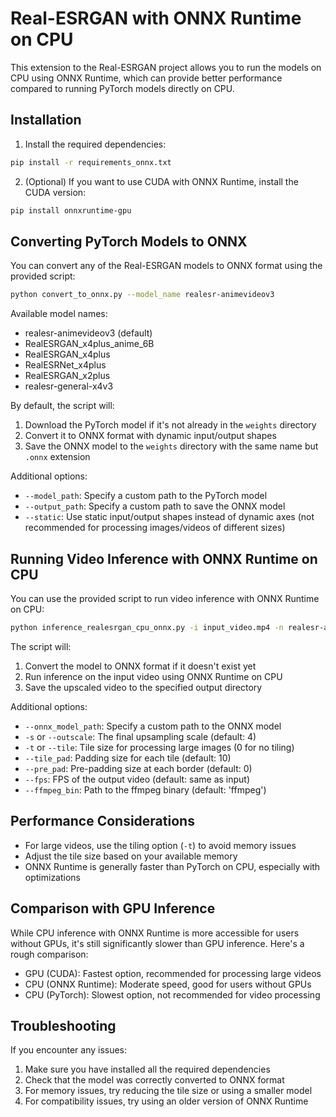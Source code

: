 # Real-ESRGAN with ONNX Runtime on CPU

This extension to the Real-ESRGAN project allows you to run the models on CPU using ONNX Runtime, which can provide better performance compared to running PyTorch models directly on CPU.

## Installation

1. Install the required dependencies:

```bash
pip install -r requirements_onnx.txt
```

2. (Optional) If you want to use CUDA with ONNX Runtime, install the CUDA version:

```bash
pip install onnxruntime-gpu
```

## Converting PyTorch Models to ONNX

You can convert any of the Real-ESRGAN models to ONNX format using the provided script:

```bash
python convert_to_onnx.py --model_name realesr-animevideov3
```

Available model names:
- realesr-animevideov3 (default)
- RealESRGAN_x4plus_anime_6B
- RealESRGAN_x4plus
- RealESRNet_x4plus
- RealESRGAN_x2plus
- realesr-general-x4v3

By default, the script will:
1. Download the PyTorch model if it's not already in the `weights` directory
2. Convert it to ONNX format with dynamic input/output shapes
3. Save the ONNX model to the `weights` directory with the same name but `.onnx` extension

Additional options:
- `--model_path`: Specify a custom path to the PyTorch model
- `--output_path`: Specify a custom path to save the ONNX model
- `--static`: Use static input/output shapes instead of dynamic axes (not recommended for processing images/videos of different sizes)

## Running Video Inference with ONNX Runtime on CPU

You can use the provided script to run video inference with ONNX Runtime on CPU:

```bash
python inference_realesrgan_cpu_onnx.py -i input_video.mp4 -n realesr-animevideov3 -o results
```

The script will:
1. Convert the model to ONNX format if it doesn't exist yet
2. Run inference on the input video using ONNX Runtime on CPU
3. Save the upscaled video to the specified output directory

Additional options:
- `--onnx_model_path`: Specify a custom path to the ONNX model
- `-s` or `--outscale`: The final upsampling scale (default: 4)
- `-t` or `--tile`: Tile size for processing large images (0 for no tiling)
- `--tile_pad`: Padding size for each tile (default: 10)
- `--pre_pad`: Pre-padding size at each border (default: 0)
- `--fps`: FPS of the output video (default: same as input)
- `--ffmpeg_bin`: Path to the ffmpeg binary (default: 'ffmpeg')

## Performance Considerations

- For large videos, use the tiling option (`-t`) to avoid memory issues
- Adjust the tile size based on your available memory
- ONNX Runtime is generally faster than PyTorch on CPU, especially with optimizations

## Comparison with GPU Inference

While CPU inference with ONNX Runtime is more accessible for users without GPUs, it's still significantly slower than GPU inference. Here's a rough comparison:

- GPU (CUDA): Fastest option, recommended for processing large videos
- CPU (ONNX Runtime): Moderate speed, good for users without GPUs
- CPU (PyTorch): Slowest option, not recommended for video processing

## Troubleshooting

If you encounter any issues:

1. Make sure you have installed all the required dependencies
2. Check that the model was correctly converted to ONNX format
3. For memory issues, try reducing the tile size or using a smaller model
4. For compatibility issues, try using an older version of ONNX Runtime 